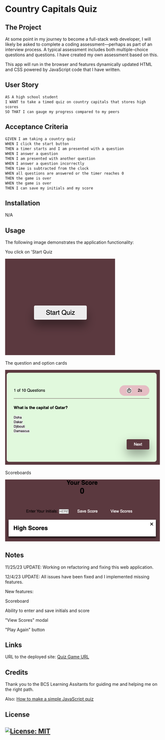 # Country Capitals Quiz

## The Project

At some point in my journey to become a full-stack web developer, I will likely be asked to complete a coding assessment&mdash;perhaps as part of an interview process. A typical assessment includes both multiple-choice questions and questions. I have created my own assessment based on this. 

This app will run in the browser and features dynamically updated HTML and CSS powered by JavaScript code that I have written.

## User Story

```
AS A high school student
I WANT to take a timed quiz on country capitals that stores high scores
SO THAT I can gauge my progress compared to my peers
```

## Acceptance Criteria

```
GIVEN I am taking a country quiz
WHEN I click the start button
THEN a timer starts and I am presented with a question
WHEN I answer a question
THEN I am presented with another question
WHEN I answer a question incorrectly
THEN time is subtracted from the clock
WHEN all questions are answered or the timer reaches 0
THEN the game is over
WHEN the game is over
THEN I can save my initials and my score
```
## Installation

N/A


## Usage

The following image demonstrates the application functionality:

You click on 'Start Quiz

![You click on 'Start Quiz'](./Assets/Images/Home.png)

The question and option cards

![The question and option cards](./Assets/Images/Card.png)

Scoreboards

![Scores Section](./Assets/Images/Score.png)

## Notes 

11/25/23 UPDATE: Working on refactoring and fixing this web application. 

12/4/23 UPDATE: All issues have been fixed and I implemented missing features. 

New features: 

Scoreboard

Ability to enter and save initials and score

"View Scores" modal

"Play Again" button

## Links

URL to the deployed site: 
[Quiz Game URL](https://gera1313.github.io/Country-Quiz/)


## Credits

Thank you to the BCS Learning Assitants for guiding me and helping me on the right path. 

Also: 
[How to make a simple JavaScript quiz](https://simplestepscode.com/javascript-quiz-tutorial/)

## License

## [![License: MIT](https://img.shields.io/badge/License-MIT-yellow.svg)](https://opensource.org/licenses/MIT)